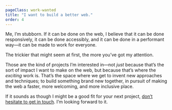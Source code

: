 ```yaml
---
pageClass: work-wanted
title: "I want to build a better web."
order: 4
---
```


Me, I’m stubborn. If it can be done on the web, I believe that it can be done responsively, it can be done accessibly, and it can be done in a performant way—it can be made to work for everyone. 

The trickier that might seem at first, the more you’ve got my attention.

Those are the kind of projects I’m interested in—not _just_ because that’s the sort of impact I want to make on the web, but because that’s where the _exciting_ work is. That’s the space where we get to invent new approaches and techniques; to build something brand new together, in pursuit of making the web a faster, more welcoming, and more inclusive place.

If it sounds as though I might be a good fit for your next project, [don’t hesitate to get in touch](mailto:mat@matmarquis.com). I’m looking forward to it.